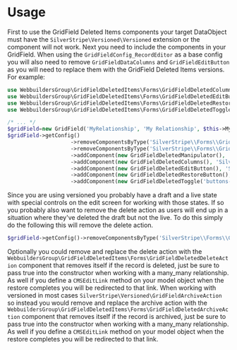 Usage
========================
First to use the GridField Deleted Items components your target DataObject must have the ``SilverStripe\Versioned\Versioned`` extension or the component will not work. Next you need to include the components in your GridField. When using the ``GridFieldConfig_RecordEditor`` as a base config you will also need to remove ``GridFieldDataColumns`` and ``GridFieldEditButton`` as you will need to replace them with the GridField Deleted Items versions. For example:

```php
use WebbuildersGroup\GridFieldDeletedItems\Forms\GridFieldDeletedColumns;
use WebbuildersGroup\GridFieldDeletedItems\Forms\GridFieldDeletedEditButton;
use WebbuildersGroup\GridFieldDeletedItems\Forms\GridFieldDeletedRestoreButton;
use WebbuildersGroup\GridFieldDeletedItems\Forms\GridFieldDeletedToggle;

/* ... */
$gridField=new GridField('MyRelationship', 'My Relationship', $this->MyRelationship(), GridFieldConfig_RecordEditor::create(10));
$gridField->getConfig()
                    ->removeComponentsByType('SilverStripe\\Forms\\GridField\\GridFieldDataColumns')
                    ->removeComponentsByType('SilverStripe\\Forms\\GridField\\GridFieldEditButton')
                    ->addComponent(new GridFieldDeletedManipulator(), 'SilverStripe\\Forms\\GridField\\GridFieldToolbarHeader')
                    ->addComponent(new GridFieldDeletedColumns(), 'SilverStripe\\Forms\\GridField\\GridFieldDeleteAction')
                    ->addComponent(new GridFieldDeletedEditButton(), 'SilverStripe\\Forms\\GridField\\GridFieldDeleteAction')
                    ->addComponent(new GridFieldDeletedRestoreButton(), 'SilverStripe\\Forms\\GridField\\GridFieldDeleteAction')
                    ->addComponent(new GridFieldDeletedToggle('buttons-before-left'));
```
Since you are using versioned you probably have a draft and a live state with special controls on the edit screen for working with those states. If so you probably also want to remove the delete action as users will end up in a situation where they've deleted the draft but not the live. To do this simply do the following this will remove the delete action.

```php
$gridField->getConfig()->removeComponentsByType('SilverStripe\\Forms\\GridField\\GridFieldDeleteAction');
```

Optionally you could remove and replace the delete action with the ``WebbuildersGroup\GridFieldDeletedItems\Forms\GridFieldDeletedDeleteAction`` component that removes itself if the record is deleted, just be sure to pass true into the constructor when working with a many_many relationship. As well if you define a ``CMSEditLink`` method on your model object when the restore completes you will be redirected to that link. When working with versioned in most cases `SilverStripe\Versioned\GridFieldArchiveAction` so instead you would remove and replace the archive action with the ``WebbuildersGroup\GridFieldDeletedItems\Forms\GridFieldDeletedArchiveAction`` component that removes itself if the record is archived, just be sure to pass true into the constructor when working with a many_many relationship. As well if you define a ``CMSEditLink`` method on your model object when the restore completes you will be redirected to that link.

